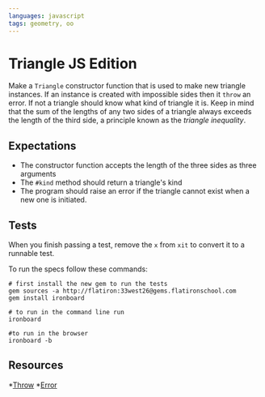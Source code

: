 ```yaml
---
languages: javascript
tags: geometry, oo
---
```


# Triangle JS Edition
Make a `Triangle` constructor function that is used to make new triangle instances.  If an instance is created with impossible sides then it `throw` an error.  If not a triangle should know what kind of triangle it is. Keep in mind that the sum of the lengths of any two sides of a triangle always exceeds the length of the third side, a principle known as the _triangle inequality_.

## Expectations
  * The constructor function accepts the length of the three sides as three arguments
  * The `#kind` method should return a triangle's kind
  * The program should raise an error if the triangle cannot exist when a new one is initiated.

## Tests
When you finish passing a test, remove the `x` from `xit` to convert it to a runnable test.

To run the specs follow these commands:
```shell
# first install the new gem to run the tests
gem sources -a http://flatiron:33west26@gems.flatironschool.com
gem install ironboard

# to run in the command line run
ironboard

#to run in the browser
ironboard -b
```

## Resources
*[Throw](https://developer.mozilla.org/en-US/docs/Web/JavaScript/Reference/Statements/throw)
*[Error](https://developer.mozilla.org/en-US/docs/Web/JavaScript/Reference/Global_Objects/Error)